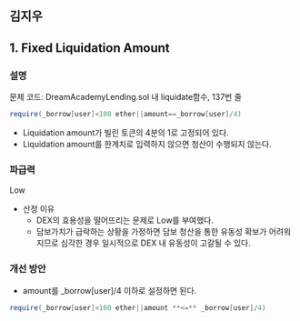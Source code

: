 ## 김지우

## 1. Fixed Liquidation Amount

### 설명

문제 코드: DreamAcademyLending.sol 내 liquidate함수, 137번 줄

```java
require(_borrow[user]<100 ether||amount==_borrow[user]/4)
```

-   Liquidation amount가 빌린 토큰의 4분의 1로 고정되어 있다.
-   Liquidation amount를 한계치로 입력하지 않으면 청산이 수행되지 않는다.

### 파급력

Low

-   산정 이유
    -   DEX의 효용성을 떨어뜨리는 문제로 Low를 부여했다.
    -   담보가치가 급락하는 상황을 가정하면 담보 청산을 통한 유동성 확보가 어려워지므로 심각한 경우 일시적으로 DEX 내 유동성이 고갈될 수 있다.

### 개선 방안

-   amount를 \_borrow[user]/4 이하로 설정하면 된다.

```java
require(_borrow[user]<100 ether||amount **<=** _borrow[user]/4)
```
